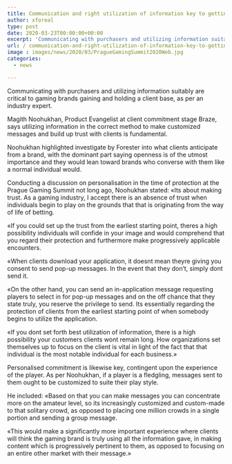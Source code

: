 ```yaml
---
title: Communication and right utilization of information key to getting clients says master
author: xforeal 
type: post
date: 2020-03-23T00:00:00+00:00
excerpt: 'Communicating with purchasers and utilizing information suitably are critical to gaming brands gaining and holding a client base, as per an industry specialist '
url: / communication-and-right-utilization-of-information-key-to-getting-clients-says-master/
image : images/news/2020/03/PragueGamingSummit2020Web.jpg
categories:
  - news

---
```

Communicating with purchasers and utilizing information suitably are critical to gaming brands gaining and holding a client base, as per an industry expert. 

Magith Noohukhan, Product Evangelist at client commitment stage Braze, says utilizing information in the correct method to make customized messages and build up trust with clients is fundamental. 

Noohukhan highlighted investigate by Forester into what clients anticipate from a brand, with the dominant part saying openness is of the utmost importance and they would lean toward brands who converse with them like a normal individual would. 

Conducting a discussion on personalisation in the time of protection at the Prague Gaming Summit not long ago, Noohukhan stated: &#171;Its about making trust. As a gaming industry, I accept there is an absence of trust when individuals begin to play on the grounds that that is originating from the way of life of betting. 

&#171;If you could set up the trust from the earliest starting point, theres a high possibility individuals will confide in your image and would comprehend that you regard their protection and furthermore make progressively applicable encounters. 

&#171;When clients download your application, it doesnt mean theyre giving you consent to send pop-up messages. In the event that they don&#8217;t, simply dont send it. 

&#171;On the other hand, you can send an in-application message requesting players to select in for pop-up messages and on the off chance that they state truly, you reserve the privilege to send. Its essentially regarding the protection of clients from the earliest starting point of when somebody begins to utilize the application. 

&#171;If you dont set forth best utilization of information, there is a high possibility your customers clients wont remain long. How organizations set themselves up to focus on the client is vital in light of the fact that that individual is the most notable individual for each business.&#187; 

Personalised commitment is likewise key, contingent upon the experience of the player. As per Noohukhan, if a player is a fledgling, messages sent to them ought to be customized to suite their play style. 

He included: &#171;Based on that you can make messages you can concentrate more on the amateur level, so its increasingly customized and custom-made to that solitary crowd, as opposed to placing one million crowds in a single portion and sending a group message. 

&#171;This would make a significantly more important experience where clients will think the gaming brand is truly using all the information gave, in making content which is progressively pertinent to them, as opposed to focusing on an entire other market with their message.&#187;